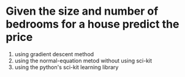 # Given the size and number of bedrooms for a house predict the price  
1. using gradient descent method  
2. using the normal-equation metod without using sci-kit  
3. using the python's sci-kit learning library  
